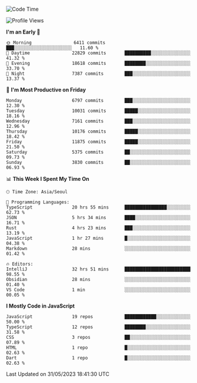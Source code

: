 <!--START_SECTION:waka-->
![Code Time](http://img.shields.io/badge/Code%20Time-4%2C967%20hrs%204%20mins-blue)

![Profile Views](http://img.shields.io/badge/Profile%20Views-0-blue)

**I'm an Early 🐤** 

```text
🌞 Morning                6411 commits        ███░░░░░░░░░░░░░░░░░░░░░░   11.60 % 
🌆 Daytime                22829 commits       ██████████░░░░░░░░░░░░░░░   41.32 % 
🌃 Evening                18618 commits       ████████░░░░░░░░░░░░░░░░░   33.70 % 
🌙 Night                  7387 commits        ███░░░░░░░░░░░░░░░░░░░░░░   13.37 % 
```
📅 **I'm Most Productive on Friday** 

```text
Monday                   6797 commits        ███░░░░░░░░░░░░░░░░░░░░░░   12.30 % 
Tuesday                  10031 commits       █████░░░░░░░░░░░░░░░░░░░░   18.16 % 
Wednesday                7161 commits        ███░░░░░░░░░░░░░░░░░░░░░░   12.96 % 
Thursday                 10176 commits       █████░░░░░░░░░░░░░░░░░░░░   18.42 % 
Friday                   11875 commits       █████░░░░░░░░░░░░░░░░░░░░   21.50 % 
Saturday                 5375 commits        ██░░░░░░░░░░░░░░░░░░░░░░░   09.73 % 
Sunday                   3830 commits        ██░░░░░░░░░░░░░░░░░░░░░░░   06.93 % 
```


📊 **This Week I Spent My Time On** 

```text
🕑︎ Time Zone: Asia/Seoul

💬 Programming Languages: 
TypeScript               20 hrs 55 mins      ████████████████░░░░░░░░░   62.73 % 
JSON                     5 hrs 34 mins       ████░░░░░░░░░░░░░░░░░░░░░   16.71 % 
Rust                     4 hrs 23 mins       ███░░░░░░░░░░░░░░░░░░░░░░   13.19 % 
JavaScript               1 hr 27 mins        █░░░░░░░░░░░░░░░░░░░░░░░░   04.38 % 
Markdown                 28 mins             ░░░░░░░░░░░░░░░░░░░░░░░░░   01.42 % 

🔥 Editors: 
IntelliJ                 32 hrs 51 mins      █████████████████████████   98.55 % 
Obsidian                 28 mins             ░░░░░░░░░░░░░░░░░░░░░░░░░   01.40 % 
VS Code                  1 min               ░░░░░░░░░░░░░░░░░░░░░░░░░   00.05 % 
```

**I Mostly Code in JavaScript** 

```text
JavaScript               19 repos            ████████████░░░░░░░░░░░░░   50.00 % 
TypeScript               12 repos            ████████░░░░░░░░░░░░░░░░░   31.58 % 
CSS                      3 repos             ██░░░░░░░░░░░░░░░░░░░░░░░   07.89 % 
HTML                     1 repo              █░░░░░░░░░░░░░░░░░░░░░░░░   02.63 % 
Dart                     1 repo              █░░░░░░░░░░░░░░░░░░░░░░░░   02.63 % 
```




 Last Updated on 31/05/2023 18:41:30 UTC
<!--END_SECTION:waka-->
